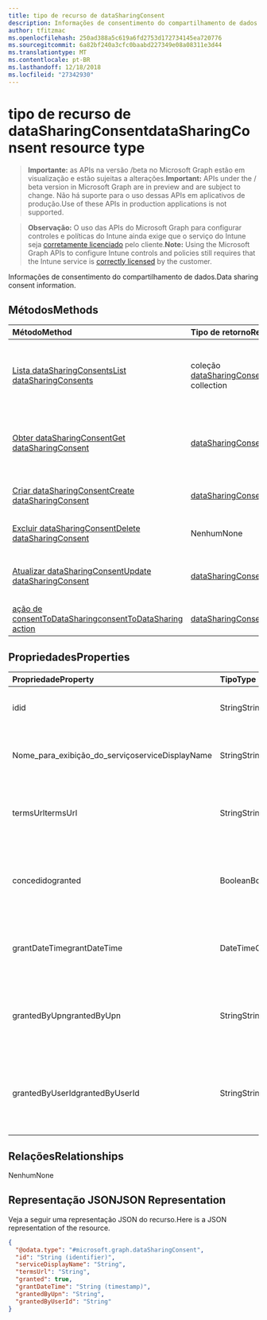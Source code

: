 ```yaml
---
title: tipo de recurso de dataSharingConsent
description: Informações de consentimento do compartilhamento de dados.
author: tfitzmac
ms.openlocfilehash: 250ad388a5c619a6fd2753d172734145ea720776
ms.sourcegitcommit: 6a82bf240a3cfc0baabd227349e08a08311e3d44
ms.translationtype: MT
ms.contentlocale: pt-BR
ms.lasthandoff: 12/18/2018
ms.locfileid: "27342930"
---
```

# <a name="datasharingconsent-resource-type"></a><span data-ttu-id="79af0-103">tipo de recurso de dataSharingConsent</span><span class="sxs-lookup"><span data-stu-id="79af0-103">dataSharingConsent resource type</span></span>

> <span data-ttu-id="79af0-104">**Importante:** as APIs na versão /beta no Microsoft Graph estão em visualização e estão sujeitas a alterações.</span><span class="sxs-lookup"><span data-stu-id="79af0-104">**Important:** APIs under the / beta version in Microsoft Graph are in preview and are subject to change.</span></span> <span data-ttu-id="79af0-105">Não há suporte para o uso dessas APIs em aplicativos de produção.</span><span class="sxs-lookup"><span data-stu-id="79af0-105">Use of these APIs in production applications is not supported.</span></span>

> <span data-ttu-id="79af0-106">**Observação:** O uso das APIs do Microsoft Graph para configurar controles e políticas do Intune ainda exige que o serviço do Intune seja [corretamente licenciado](https://go.microsoft.com/fwlink/?linkid=839381) pelo cliente.</span><span class="sxs-lookup"><span data-stu-id="79af0-106">**Note:** Using the Microsoft Graph APIs to configure Intune controls and policies still requires that the Intune service is [correctly licensed](https://go.microsoft.com/fwlink/?linkid=839381) by the customer.</span></span>

<span data-ttu-id="79af0-107">Informações de consentimento do compartilhamento de dados.</span><span class="sxs-lookup"><span data-stu-id="79af0-107">Data sharing consent information.</span></span>
## <a name="methods"></a><span data-ttu-id="79af0-108">Métodos</span><span class="sxs-lookup"><span data-stu-id="79af0-108">Methods</span></span>
|<span data-ttu-id="79af0-109">Método</span><span class="sxs-lookup"><span data-stu-id="79af0-109">Method</span></span>|<span data-ttu-id="79af0-110">Tipo de retorno</span><span class="sxs-lookup"><span data-stu-id="79af0-110">Return Type</span></span>|<span data-ttu-id="79af0-111">Descrição</span><span class="sxs-lookup"><span data-stu-id="79af0-111">Description</span></span>|
|:---|:---|:---|
|[<span data-ttu-id="79af0-112">Lista dataSharingConsents</span><span class="sxs-lookup"><span data-stu-id="79af0-112">List dataSharingConsents</span></span>](../api/intune-devices-datasharingconsent-list.md)|<span data-ttu-id="79af0-113">coleção [dataSharingConsent](../resources/intune-devices-datasharingconsent.md)</span><span class="sxs-lookup"><span data-stu-id="79af0-113">[dataSharingConsent](../resources/intune-devices-datasharingconsent.md) collection</span></span>|<span data-ttu-id="79af0-114">Lista as propriedades e os relacionamentos dos objetos [dataSharingConsent](../resources/intune-devices-datasharingconsent.md) .</span><span class="sxs-lookup"><span data-stu-id="79af0-114">List properties and relationships of the [dataSharingConsent](../resources/intune-devices-datasharingconsent.md) objects.</span></span>|
|[<span data-ttu-id="79af0-115">Obter dataSharingConsent</span><span class="sxs-lookup"><span data-stu-id="79af0-115">Get dataSharingConsent</span></span>](../api/intune-devices-datasharingconsent-get.md)|[<span data-ttu-id="79af0-116">dataSharingConsent</span><span class="sxs-lookup"><span data-stu-id="79af0-116">dataSharingConsent</span></span>](../resources/intune-devices-datasharingconsent.md)|<span data-ttu-id="79af0-117">Leia as propriedades e os relacionamentos do objeto [dataSharingConsent](../resources/intune-devices-datasharingconsent.md) .</span><span class="sxs-lookup"><span data-stu-id="79af0-117">Read properties and relationships of the [dataSharingConsent](../resources/intune-devices-datasharingconsent.md) object.</span></span>|
|[<span data-ttu-id="79af0-118">Criar dataSharingConsent</span><span class="sxs-lookup"><span data-stu-id="79af0-118">Create dataSharingConsent</span></span>](../api/intune-devices-datasharingconsent-create.md)|[<span data-ttu-id="79af0-119">dataSharingConsent</span><span class="sxs-lookup"><span data-stu-id="79af0-119">dataSharingConsent</span></span>](../resources/intune-devices-datasharingconsent.md)|<span data-ttu-id="79af0-120">Crie um novo objeto de [dataSharingConsent](../resources/intune-devices-datasharingconsent.md) .</span><span class="sxs-lookup"><span data-stu-id="79af0-120">Create a new [dataSharingConsent](../resources/intune-devices-datasharingconsent.md) object.</span></span>|
|[<span data-ttu-id="79af0-121">Excluir dataSharingConsent</span><span class="sxs-lookup"><span data-stu-id="79af0-121">Delete dataSharingConsent</span></span>](../api/intune-devices-datasharingconsent-delete.md)|<span data-ttu-id="79af0-122">Nenhum</span><span class="sxs-lookup"><span data-stu-id="79af0-122">None</span></span>|<span data-ttu-id="79af0-123">Exclui um [dataSharingConsent](../resources/intune-devices-datasharingconsent.md).</span><span class="sxs-lookup"><span data-stu-id="79af0-123">Deletes a [dataSharingConsent](../resources/intune-devices-datasharingconsent.md).</span></span>|
|[<span data-ttu-id="79af0-124">Atualizar dataSharingConsent</span><span class="sxs-lookup"><span data-stu-id="79af0-124">Update dataSharingConsent</span></span>](../api/intune-devices-datasharingconsent-update.md)|[<span data-ttu-id="79af0-125">dataSharingConsent</span><span class="sxs-lookup"><span data-stu-id="79af0-125">dataSharingConsent</span></span>](../resources/intune-devices-datasharingconsent.md)|<span data-ttu-id="79af0-126">Atualize as propriedades de um objeto [dataSharingConsent](../resources/intune-devices-datasharingconsent.md) .</span><span class="sxs-lookup"><span data-stu-id="79af0-126">Update the properties of a [dataSharingConsent](../resources/intune-devices-datasharingconsent.md) object.</span></span>|
|[<span data-ttu-id="79af0-127">ação de consentToDataSharing</span><span class="sxs-lookup"><span data-stu-id="79af0-127">consentToDataSharing action</span></span>](../api/intune-devices-datasharingconsent-consenttodatasharing.md)|[<span data-ttu-id="79af0-128">dataSharingConsent</span><span class="sxs-lookup"><span data-stu-id="79af0-128">dataSharingConsent</span></span>](../resources/intune-devices-datasharingconsent.md)|<span data-ttu-id="79af0-129">Ainda não documentado</span><span class="sxs-lookup"><span data-stu-id="79af0-129">Not yet documented</span></span>|

## <a name="properties"></a><span data-ttu-id="79af0-130">Propriedades</span><span class="sxs-lookup"><span data-stu-id="79af0-130">Properties</span></span>
|<span data-ttu-id="79af0-131">Propriedade</span><span class="sxs-lookup"><span data-stu-id="79af0-131">Property</span></span>|<span data-ttu-id="79af0-132">Tipo</span><span class="sxs-lookup"><span data-stu-id="79af0-132">Type</span></span>|<span data-ttu-id="79af0-133">Descrição</span><span class="sxs-lookup"><span data-stu-id="79af0-133">Description</span></span>|
|:---|:---|:---|
|<span data-ttu-id="79af0-134">id</span><span class="sxs-lookup"><span data-stu-id="79af0-134">id</span></span>|<span data-ttu-id="79af0-135">String</span><span class="sxs-lookup"><span data-stu-id="79af0-135">String</span></span>|<span data-ttu-id="79af0-136">O consentimento de compartilhamento de dados Id</span><span class="sxs-lookup"><span data-stu-id="79af0-136">The data sharing consent Id</span></span>|
|<span data-ttu-id="79af0-137">Nome_para_exibição_do_serviço</span><span class="sxs-lookup"><span data-stu-id="79af0-137">serviceDisplayName</span></span>|<span data-ttu-id="79af0-138">String</span><span class="sxs-lookup"><span data-stu-id="79af0-138">String</span></span>|<span data-ttu-id="79af0-139">O nome para exibição do fluxo de trabalho de serviço</span><span class="sxs-lookup"><span data-stu-id="79af0-139">The display name of the service work flow</span></span>|
|<span data-ttu-id="79af0-140">termsUrl</span><span class="sxs-lookup"><span data-stu-id="79af0-140">termsUrl</span></span>|<span data-ttu-id="79af0-141">String</span><span class="sxs-lookup"><span data-stu-id="79af0-141">String</span></span>|<span data-ttu-id="79af0-142">O TermsUrl para os consentimento de compartilhamento de dados</span><span class="sxs-lookup"><span data-stu-id="79af0-142">The TermsUrl for the data sharing consent</span></span>|
|<span data-ttu-id="79af0-143">concedido</span><span class="sxs-lookup"><span data-stu-id="79af0-143">granted</span></span>|<span data-ttu-id="79af0-144">Boolean</span><span class="sxs-lookup"><span data-stu-id="79af0-144">Boolean</span></span>|<span data-ttu-id="79af0-145">O estado foram concedido para os consentimento de compartilhamento de dados</span><span class="sxs-lookup"><span data-stu-id="79af0-145">The granted state for the data sharing consent</span></span>|
|<span data-ttu-id="79af0-146">grantDateTime</span><span class="sxs-lookup"><span data-stu-id="79af0-146">grantDateTime</span></span>|<span data-ttu-id="79af0-147">DateTimeOffset</span><span class="sxs-lookup"><span data-stu-id="79af0-147">DateTimeOffset</span></span>|<span data-ttu-id="79af0-148">O consentimento de tempo foi concedido para esta conta</span><span class="sxs-lookup"><span data-stu-id="79af0-148">The time consent was granted for this account</span></span>|
|<span data-ttu-id="79af0-149">grantedByUpn</span><span class="sxs-lookup"><span data-stu-id="79af0-149">grantedByUpn</span></span>|<span data-ttu-id="79af0-150">String</span><span class="sxs-lookup"><span data-stu-id="79af0-150">String</span></span>|<span data-ttu-id="79af0-151">O Upn do usuário que tenha concedido consentimento para esta conta</span><span class="sxs-lookup"><span data-stu-id="79af0-151">The Upn of the user that granted consent for this account</span></span>|
|<span data-ttu-id="79af0-152">grantedByUserId</span><span class="sxs-lookup"><span data-stu-id="79af0-152">grantedByUserId</span></span>|<span data-ttu-id="79af0-153">String</span><span class="sxs-lookup"><span data-stu-id="79af0-153">String</span></span>|<span data-ttu-id="79af0-154">A identificação do usuário do usuário que tenha concedido consentimento para esta conta</span><span class="sxs-lookup"><span data-stu-id="79af0-154">The UserId of the user that granted consent for this account</span></span>|

## <a name="relationships"></a><span data-ttu-id="79af0-155">Relações</span><span class="sxs-lookup"><span data-stu-id="79af0-155">Relationships</span></span>
<span data-ttu-id="79af0-156">Nenhum</span><span class="sxs-lookup"><span data-stu-id="79af0-156">None</span></span>
## <a name="json-representation"></a><span data-ttu-id="79af0-157">Representação JSON</span><span class="sxs-lookup"><span data-stu-id="79af0-157">JSON Representation</span></span>
<span data-ttu-id="79af0-158">Veja a seguir uma representação JSON do recurso.</span><span class="sxs-lookup"><span data-stu-id="79af0-158">Here is a JSON representation of the resource.</span></span>
<!-- {
  "blockType": "resource",
  "keyProperty": "id",
  "@odata.type": "microsoft.graph.dataSharingConsent"
}
-->
``` json
{
  "@odata.type": "#microsoft.graph.dataSharingConsent",
  "id": "String (identifier)",
  "serviceDisplayName": "String",
  "termsUrl": "String",
  "granted": true,
  "grantDateTime": "String (timestamp)",
  "grantedByUpn": "String",
  "grantedByUserId": "String"
}
```





